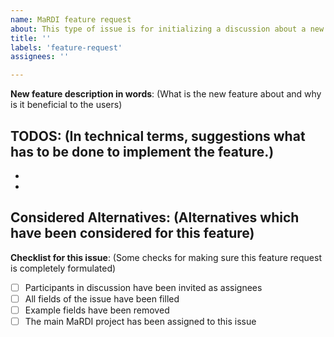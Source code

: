 ```yaml
---
name: MaRDI feature request
about: This type of issue is for initializing a discussion about a new feature. 
title: ''
labels: 'feature-request'
assignees: ''

---
```


**New feature description in words**:
(What is the new feature about and why is it beneficial to the users)  
  
 
 
**TODOS**: 
(In technical terms, suggestions what has to be done to implement the feature.) 
-  
-  
- 

**Considered Alternatives**: 
(Alternatives which have been considered for this feature) 
- 



**Checklist for this issue**: 
(Some checks for making sure this feature request is completely formulated)
- [ ] Participants in discussion have been invited as assignees 
- [ ] All fields of the issue have been filled 
- [ ] Example fields have been removed
- [ ] The main MaRDI project has been assigned to this issue
